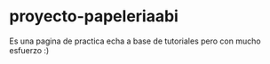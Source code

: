 # proyecto-papeleriaabi
Es una pagina de practica echa a base de tutoriales pero con mucho esfuerzo :)
